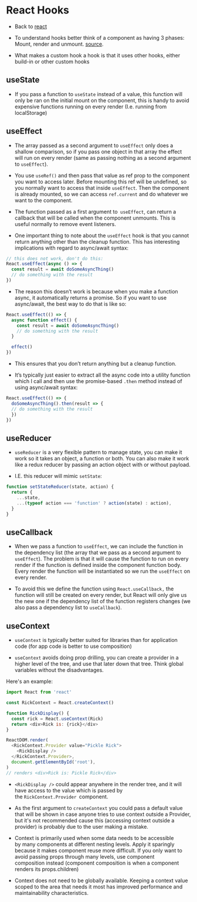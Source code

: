 # React Hooks
- Back to [react](./index.md)

- To understand hooks better think of a component as having 3 phases: Mount, render and unmount. [source](https://epicreact.dev/modules/react-hooks/hooks-flow).

- What makes a custom hook a hook is that it uses other hooks, either build-in or other custom hooks

## useState
- If you pass a function to `useState` instead of a value, this function will only be ran on the initial mount on the component, this is handy to avoid expensive functions running on every render (I.e. running from localStorage)

## useEffect
- The array passed as a second argument to `useEffect` only does a shallow comparison, so if you pass one object in that array the effect will run on every render (same as passing nothing as a second argument to `useEffect`).


- You use `useRef()` and then pass that value as ref prop to the component you want to access later. Before mounting this ref will be undefined, so you normally want to access that inside `useEffect`. Then the component is already mounted, so we can access `ref.current` and do whatever we want to the component.


- The function passed as a first argument to` useEffect`, can return a callback that will be called when the component unmounts. This is useful normally to remove event listeners.


- One important thing to note about the `useEffect` hook is that you cannot return anything other than the cleanup function. This has interesting implications with regard to async/await syntax:

```js
// this does not work, don't do this:
React.useEffect(async () => {
  const result = await doSomeAsyncThing()
  // do something with the result
})
```

- The reason this doesn’t work is because when you make a function async, it automatically returns a promise. So if you want to use async/await, the best way to do that is like so:

```js
React.useEffect(() => {
  async function effect() {
    const result = await doSomeAsyncThing()
	// do something with the result
  }

  effect()
})
```
- This ensures that you don’t return anything but a cleanup function.

- It’s typically just easier to extract all the async code into a utility function which I call and then use the promise-based `.then` method instead of using async/await syntax:

```js
React.useEffect(() => {
  doSomeAsyncThing().then(result => {
  // do something with the result
  })
})
```

## useReducer
- `useReducer` is a very flexible pattern to manage state, you can make it work so it takes an object, a function or both. You can also make it work like a redux reducer by passing an action object with or without payload.

- I.E. this reducer will mimic `setState`:

```js
function setStateReducer(state, action) {
  return {
	...state,
	...(typeof action === 'function' ? action(state) : action),
  }
}
```

## useCallback
- When we pass a function to `useEffect`, we can include the function in the dependency list (the array that we pass as a second argument to `useEffect`). The problem is that it will cause the function to run on every render if the function is defined inside the component function body. Every render the function will be instantiated so we run the `useEffect` on every render.

- To avoid this we define the function using `React.useCallback,` the function will still be created on every render, but React will only give us the new one if the dependency list of the function registers changes (we also pass a dependency list to `useCallback`).

## useContext
- `useContext` is typically better suited for libraries than for application code (for app code is better to use composition)

- `useContext` avoids doing prop drilling, you can create a provider in a higher level of the tree, and use that later down that tree. Think global variables without the disadvantages.

Here's an example:

```js
import React from 'react'

const RickContext = React.createContext()

function RickDisplay() {
  const rick = React.useContext(Rick)
  return <div>Rick is: {rick}</div>
}

ReactDOM.render(
  <RickContext.Provider value="Pickle Rick">
    <RickDisplay />
  </RickContext.Provider>,
  document.getElementById('root'),
)
// renders <div>Rick is: Pickle Rick</div>
```

- `<RickDisplay />` could appear anywhere in the render tree, and it will have access to the value which is passed by the `RickContext.Provider `component.

- As the first argument to `createContext` you could pass a default value that will be shown in case anyone tries to use context outside a Provider, but it's not recommended cause this (accessing context outside a provider) is probably due to the user making a mistake.

- Context is primarily used when some data needs to be accessible by many components at different nesting levels. Apply it sparingly because it makes component reuse more difficult. If you only want to avoid passing props through many levels, use  component composition instead (component composition is when a component renders its props.children)

- Context does not need to be globally available. Keeping a context value scoped to the area that needs it most has improved performance and maintainability characteristics.




